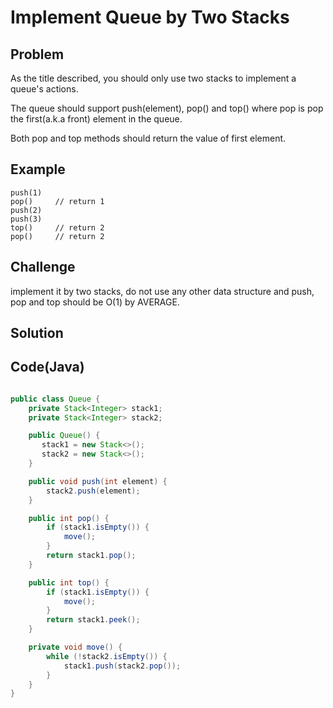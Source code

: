 Implement Queue by Two Stacks
===


Problem
-------

As the title described, you should only use two stacks to implement a queue's actions.

The queue should support push(element), pop() and top() where pop is pop the first(a.k.a front) element in the queue.

Both pop and top methods should return the value of first element.

Example
-------

    push(1)
    pop()     // return 1
    push(2)
    push(3)
    top()     // return 2
    pop()     // return 2

Challenge
---------

implement it by two stacks, do not use any other data structure and push, pop and top should be O(1) by AVERAGE.

Solution
--------



Code(Java)
----------

```java

public class Queue {
    private Stack<Integer> stack1;
    private Stack<Integer> stack2;

    public Queue() {
       stack1 = new Stack<>();
       stack2 = new Stack<>();
    }

    public void push(int element) {
        stack2.push(element);
    }

    public int pop() {
        if (stack1.isEmpty()) {
            move();
        }
        return stack1.pop();
    }

    public int top() {
        if (stack1.isEmpty()) {
            move();
        }
        return stack1.peek();
    }

    private void move() {
        while (!stack2.isEmpty()) {
            stack1.push(stack2.pop());
        }
    }
}
```